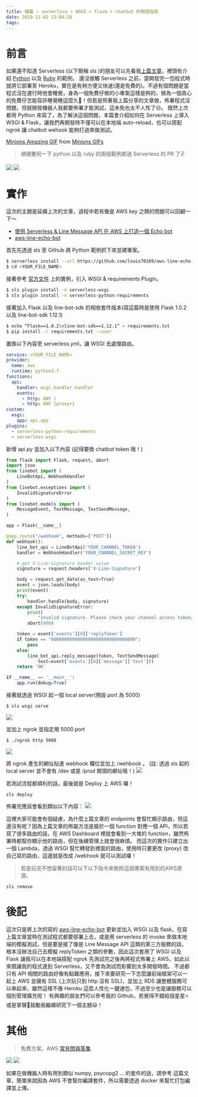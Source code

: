 ```yaml
---
title: 續篇 — serverless + WSGI + flask + chatbot 的開發指南
date: 2019-11-02 13:04:28
tags:
---
```



# 前言
如果還不知道 Serverless (以下簡稱 sls )的朋友可以先看我[上篇文章](https://nijialin.com/2019/10/31/%E4%BD%BF%E7%94%A8-Serverless-Line-Message-API-%E5%9C%A8-AWS-%E4%B8%8A%E6%89%93%E9%80%A0%E4%B8%80%E5%80%8B-Echo-bot/)，裡頭有介紹 [Python](https://github.com/louis70109/aws-line-echo-bot) 以及 [Ruby](https://github.com/louis70109/aws-ruby-line-echo-bot) 的範例。
還沒接觸 Serverless 之前，當開發完一包程式時就將它部署至 Heroku，實在是有夠方便又快速(還是免費的)。不過有個問題是當程式沒在運行時他會睡覺，身為一個免費仔做的小專案這樣是夠的，做為一個貪心的免費仔怎能容許睡覺睡這麼久🤤！但若是照著我上篇分享的文章做，佈署程式沒問題，但就開發機器人我都要佈署才能測試，這未免也太不人性了😒。
既然上次都用 Python 來寫了，為了解決這個問題，本篇會介紹如何在 Serverless 上導入 WSGI & Flask，讓我們再開發時不僅可以在本地端 auto-reload，也可以搭配 ngrok 讓 chatbot wehook 能夠打過來做測試。

<div class="tenor-gif-embed" data-postid="14472399" data-share-method="host" data-width="100%" data-aspect-ratio="2.2232142857142856"><a href="https://tenor.com/view/minions-amazing-cheer-yes-excited-gif-14472399">Minions Amazing GIF</a> from <a href="https://tenor.com/search/minions-gifs">Minions GIFs</a></div><script type="text/javascript" async src="https://tenor.com/embed.js"></script>

> 順便慶祝一下 python 以及 ruby 的兩個範例都過 Serverless 的 PR 了✌️

![](https://i.imgur.com/PVcuACel.png)
![](https://i.imgur.com/RmqPM0bl.png)

# 實作
這次的主題是延續上次的文章，過程中若有像是 AWS key 之類的問題可以回顧一下～
- [使用 Serverless & Line Message API 在 AWS 上打造一個 Echo bot](https://nijialin.com/2019/10/31/%E4%BD%BF%E7%94%A8-Serverless-Line-Message-API-%E5%9C%A8-AWS-%E4%B8%8A%E6%89%93%E9%80%A0%E4%B8%80%E5%80%8B-Echo-bot/)
- [aws-line-echo-bot](https://github.com/louis70109/aws-line-echo-bot?source=post_page-----f11de7dee7aa----------------------)

首先先透過 sls 至 Github 將 Python 範例抓下來並建專案。
```bash
$ serverless install --url https://github.com/louis70109/aws-line-echo-bot -n <YOUR_FILE_NAME>
$ cd <YOUR_FILE_NAME> 
```
接著參考 [官方文件](https://serverless.com/plugins/serverless-wsgi/) 上的實例，引入 WSGI & requirements Plugin。
```bash
$ sls plugin install -n serverless-wsgi
$ sls plugin install -n serverless-python-requirements
```
接著加入 Flask 以及 line-bot-sdk 的相依套件版本(寫這篇時是使用 Flask 1.0.2 以及 line-bot-sdk 1.12.1)
```bash
$ echo “Flask==1.0.2\nline-bot-sdk==1.12.1” > requirements.txt
$ pip install -r requirements.txt -—user
```
置換以下內容至 serverless.yml，讓 WSGI 去處理路由。
```yaml
service: <YOUR_FILE_NAME>
provider:
  name: aws
  runtime: python3.7
functions:
  api:
    handler: wsgi_handler.handler
    events:
      - http: ANY /
      - http: ANY {proxy+}
custom:
  wsgi:
    app: api.app
plugins:
  - serverless-python-requirements
  - serverless-wsgi
```

新增 api.py 並加入以下內容 (記得要換 chatbot token 哦！)

```python
from flask import Flask, request, abort
import json
from linebot import (
    LineBotApi, WebhookHandler
)
from linebot.exceptions import (
    InvalidSignatureError
)
from linebot.models import (
    MessageEvent, TextMessage, TextSendMessage,
)

app = Flask(__name__)

@app.route("/webhook", methods=['POST'])
def webhook():
    line_bot_api = LineBotApi('YOUR_CHANNEL_TOKEN')
    handler = WebhookHandler('YOUR_CNANNEL_SECRET_KEY')

    # get X-Line-Signature header value
    signature = request.headers['X-Line-Signature']

    body = request.get_data(as_text=True)
    event = json.loads(body)
    print(event)
    try:
        handler.handle(body, signature)
    except InvalidSignatureError:
        print(
            "Invalid signature. Please check your channel access token/channel secret.")
        abort(400)

    token = event['events'][0]['replyToken']
    if token == "00000000000000000000000000000000":
        pass
    else:
        line_bot_api.reply_message(token, TextSendMessage(
            text=event['events'][0]['message']['text']))
    return 'OK'

if __name__ == '__main__':
    app.run(debug=True)
```

接著就透過 WSGI 起一個 local server(預設 port 為 5000)
```bash
$ sls wsgi serve
```
![](https://i.imgur.com/zVY6YYB.png)

並加上 ngrok 並指定用 5000 port
```bash
$ ./ngrok http 5000
```
![](https://i.imgur.com/K40h9e8.png)

將 ngrok 產生的網址貼進 webhook 欄位並加上 /wehbook 。
(註: 透過 sls 起的 local server 並不會有 /dev 或是 /prod 開頭的網址哦！)
![](https://i.imgur.com/0BzEsP1.png)

若測試流程都順利的話，最後就是 Deploy 上 AWS 囉！
```
sls deploy
```
佈署完應該會看到類似以下內容：
![](https://i.imgur.com/vAiRaZS.png)

這裡大家可能會有個疑慮，為什麼上篇文章的 endpoints 會幫忙顯示路由，但這邊沒有呢？因為上篇文章的佈屬方法是屬於一個 function 對應一個 API，所以若寫了很多路由的話，在 AWS Dashboard 裡就會看到一大堆的 function，雖然佈署時都幫你顯示他的路由，但在後續管理上就會很麻煩。
而這次的實作只建立出一個 Lambda，透過 WSGI 幫忙轉發到裡面的路由，使用時只要更改 {proxy} 改自己寫的路由，這邊就是改成 /webhook 就可以測試囉！

> 若是玩完不想留著的話可以下以下指令來刪除這個專案有用到的AWS資源。

```
sls remove
```

# 後記
這次只是將上次的寫的 [aws-line-echo-bot](https://github.com/louis70109/aws-line-echo-bot) 更新並加入 WSGI 以及 flask，在寫上篇文章當時在測試程式都要部署上去，或是用 serverless 的 invoke 來做本地端的模擬測試，但是要是接了像是 Line Message API 這類的第三方服務的話，根本沒辦法自己去模擬 replyToken 之類的參數，因此這次套用了 WSGI 以及 Flask 讓我可以在本地端搭配 ngrok 先測試完之後再將程式佈署上 AWS，如此以來既讓我的程式達到 Serverless，又不會為測試而影響到太多開發時間。
不過都只有 API 相關的路由好像有點難應用，接下來要研究一下怎麼讓前端框架可以一起上 AWS 並擁有 SSL (上次玩只到 http 沒有 SSL)，並加上 RDS 讓整體服務可以串起來，雖然這樣不像 Heroku 這麼人性化一鍵通包，不過至少也是讓服務可以個別管理擴充呢！
有興趣的朋友們可以參考我的 Github，若覺得不錯給個星星⭐️或是掌聲👏鼓勵我繼續研究下一個主題😃！

# 其他
> 免費方案，AWS [常見問與答集](https://aws.amazon.com/tw/free/faqs/)

![](https://i.imgur.com/OTxONmI.png)
![](https://i.imgur.com/ymZyKyN.png)

如果在做機器人時有用到類似 numpy, psycopg2 … 的套件的話，請參考 這篇文章，簡單來說因為 AWS 不會幫你編譯套件，所以需要透過 docker 來幫忙打包編譯並上傳。